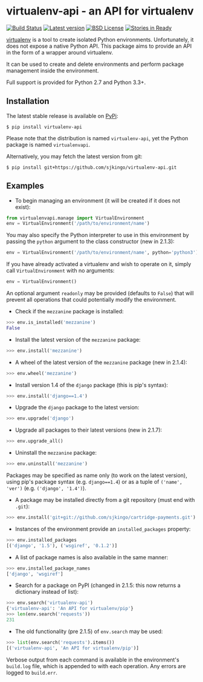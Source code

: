 virtualenv-api - an API for virtualenv
======================================

[![Build Status](https://travis-ci.org/sjkingo/virtualenv-api.svg)](https://travis-ci.org/sjkingo/virtualenv-api)
[![Latest version](https://img.shields.io/pypi/v/virtualenv-api.svg)](https://pypi.python.org/pypi/virtualenv-api)
[![BSD License](https://img.shields.io/pypi/l/virtualenv-api.svg)](https://github.com/sjkingo/virtualenv-api/blob/master/LICENSE)
[![Stories in Ready](https://badge.waffle.io/sjkingo/virtualenv-api.png?label=ready&title=Ready)](https://waffle.io/sjkingo/virtualenv-api)

[virtualenv](http://www.virtualenv.org/) is a tool to create isolated Python
environments.  Unfortunately, it does not expose a native Python API. This
package aims to provide an API in the form of a wrapper around virtualenv.

It can be used to create and delete environments and perform package management
inside the environment.

Full support is provided for Python 2.7 and Python 3.3+.

Installation
------------

The latest stable release is available on [PyPi](https://pypi.python.org/pypi/virtualenv-api):

```
$ pip install virtualenv-api
```

Please note that the distribution is named `virtualenv-api`, yet the Python package
is named `virtualenvapi`.

Alternatively, you may fetch the latest version from git:

```
$ pip install git+https://github.com/sjkingo/virtualenv-api.git
```

Examples
--------

* To begin managing an environment (it will be created if it does not exist):

```python
from virtualenvapi.manage import VirtualEnvironment
env = VirtualEnvironment('/path/to/environment/name')
```

You may also specify the Python interpreter to use in this environment by
passing the `python` argument to the class constructor (new in 2.1.3):

```python
env = VirtualEnvironment('/path/to/environment/name', python='python3')
```

If you have already activated a virtualenv and wish to operate on it, simply call
`VirtualEnvironment` with no arguments:

```python
env = VirtualEnvironment()
```

An optional argument `readonly` may be provided (defaults to `False`) that 
will prevent all operations that could potentially modify the environment.

* Check if the `mezzanine` package is installed:

```python
>>> env.is_installed('mezzanine')
False
```

* Install the latest version of the `mezzanine` package:

```python
>>> env.install('mezzanine')
```

* A wheel of the latest version of the `mezzanine` package (new in 2.1.4):

```python
>>> env.wheel('mezzanine')
```

* Install version 1.4 of the `django` package (this is pip's syntax):

```python
>>> env.install('django==1.4')
```

* Upgrade the `django` package to the latest version:

```python
>>> env.upgrade('django')
```

* Upgrade all packages to their latest versions (new in 2.1.7):

```python
>>> env.upgrade_all()
```

* Uninstall the `mezzanine` package:

```python
>>> env.uninstall('mezzanine')
```

Packages may be specified as name only (to work on the latest version),
using pip's package syntax (e.g. `django==1.4`) or as a tuple of `('name', 'ver')`
(e.g. `('django', '1.4')`).

* A package may be installed directly from a git repository (must end with `.git`):

```python
>>> env.install('git+git://github.com/sjkingo/cartridge-payments.git')
```

* Instances of the environment provide an `installed_packages` property:

```python
>>> env.installed_packages
[('django', '1.5'), ('wsgiref', '0.1.2')]
```

* A list of package names is also available in the same manner:

```python
>>> env.installed_package_names
['django', 'wsgiref']
```

* Search for a package on PyPI (changed in 2.1.5: this now returns a dictionary instead of list):

```python
>>> env.search('virtualenv-api')
{'virtualenv-api': 'An API for virtualenv/pip'}
>>> len(env.search('requests'))
231
```

* The old functionality (pre 2.1.5) of `env.search` may be used:

```python
>>> list(env.search('requests').items())
[('virtualenv-api', 'An API for virtualenv/pip')]
```

Verbose output from each command is available in the environment's `build.log`
file, which is appended to with each operation. Any errors are logged to `build.err`.
